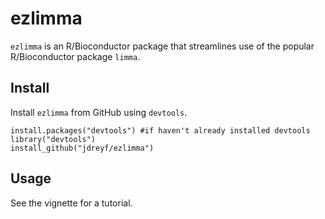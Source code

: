 # ezlimma
`ezlimma` is an R/Bioconductor package that streamlines use of the popular R/Bioconductor package `limma`.

## Install
Install `ezlimma` from GitHub using `devtools`.
```
install.packages("devtools") #if haven't already installed devtools
library("devtools")
install_github("jdreyf/ezlimma")
```

## Usage
See the vignette for a tutorial.